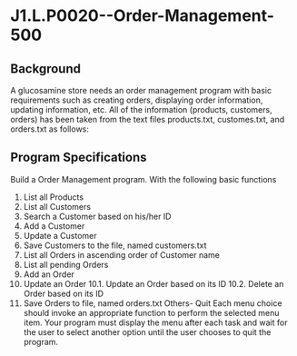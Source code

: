 # J1.L.P0020--Order-Management-500

## Background 
A glucosamine store needs an order management program with basic requirements such as creating 
orders, displaying order information, updating information, etc. All of the information (products, customers, 
orders) has been taken from the text files products.txt, customes.txt, and orders.txt as follows:
## Program Specifications

Build a Order Management program. With the following basic functions
1. List all Products
2. List all Customers
3. Search a Customer based on his/her ID
4. Add a Customer
5. Update a Customer
6. Save Customers to the file, named customers.txt
7. List all Orders in ascending order of Customer name
8. List all pending Orders
9. Add an Order
10. Update an Order
10.1. Update an Order based on its ID
10.2. Delete an Order based on its ID
11. Save Orders to file, named orders.txt
Others- Quit
Each menu choice should invoke an appropriate function to perform the selected menu item. Your 
program must display the menu after each task and wait for the user to select another option until the 
user chooses to quit the program.
